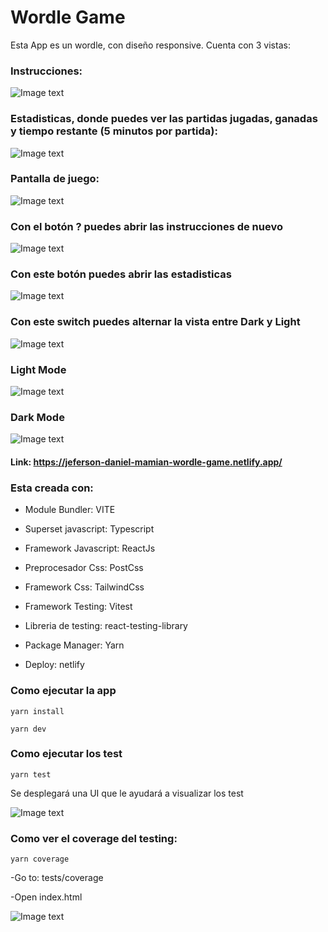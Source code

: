 # Wordle Game

Esta App es un wordle, con diseño responsive.
Cuenta con 3 vistas:

### Instrucciones:
![Image text](public/images/readme/game/instrucciones.png)
### Estadisticas, donde puedes ver las partidas jugadas, ganadas y tiempo restante (5 minutos por partida):
![Image text](public/images/readme/game/estadisticas.png)
### Pantalla de juego:
![Image text](public/images/readme/game/juego.png)
### Con el botón ? puedes abrir las instrucciones de nuevo
![Image text](public/images/header/Light/how_to_play.svg)
### Con este botón puedes abrir las estadisticas
![Image text](public/images/header/Dark/stats.svg)
### Con este switch puedes alternar la vista entre Dark y Light
![Image text](public/images/header/Light/switch.svg)
### Light Mode
![Image text](public/images/readme/game/Light.png)
### Dark Mode
![Image text](public/images/readme/game/Dark.png)

#### Link: https://jeferson-daniel-mamian-wordle-game.netlify.app/

### Esta creada con:

- Module Bundler: VITE

- Superset javascript: Typescript

- Framework Javascript: ReactJs

- Preprocesador Css: PostCss

- Framework Css: TailwindCss

- Framework Testing: Vitest

- Libreria de testing: react-testing-library

- Package Manager: Yarn

- Deploy: netlify

### Como ejecutar la app
```
yarn install

yarn dev
```
### Como ejecutar los test
```
yarn test
```
Se desplegará una UI que le ayudará a visualizar los test

![Image text](public/images/readme/test/vitestUI.png)

### Como ver el coverage del testing:
```
yarn coverage
```
-Go to: tests/coverage

-Open index.html

![Image text](public/images/readme/test/coverage.png)